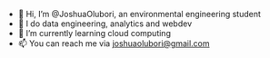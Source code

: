 - 👋 Hi, I’m @JoshuaOlubori, an environmental engineering student
- 👀 I do data engineering, analytics and webdev
- 🌱 I’m currently learning cloud computing 
- 📫 You can reach me via joshuaolubori@gmail.com

<!---
JoshuaOlubori/JoshuaOlubori is a ✨ special ✨ repository because its `README.md` (this file) appears on your GitHub profile.
You can click the Preview link to take a look at your changes.
--->
